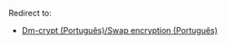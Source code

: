 Redirect to:

*   [Dm-crypt (Português)/Swap encryption (Português)](/index.php/Dm-crypt_(Portugu%C3%AAs)/Swap_encryption_(Portugu%C3%AAs) "Dm-crypt (Português)/Swap encryption (Português)")